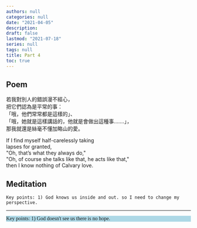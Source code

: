 ```yaml
---
authors: null
categories: null
date: "2021-04-05"
description: 
draft: false
lastmod: "2021-07-18"
series: null
tags: null
title: Part 4
toc: true
---
```


  

<!--more-->

## Poem
若我對別人的錯誤漫不經心，  
把它們認為是平常的事：  
「哦，他們常常都是這樣的」、  
「哦，她就是這樣講話的，他就是會做出這種事…….」，  
那我就還是絲毫不懂加略山的愛。

If I find myself half-carelessly taking   
lapses for granted,  
"Oh, that’s what they always do,"  
"Oh, of course she talks like that, he acts like that,"  
then I know nothing of Calvary love.

## Meditation
    Key points: 1) God knows us inside and out. so I need to change my perspective.
____
<div style="background-color:#add8e6; font-family: Calibri;
  font-size: 14px;text-align:left; vertical-align: middle;">
    Key points: 1) God doesn't see us there is no hope. 
</div>